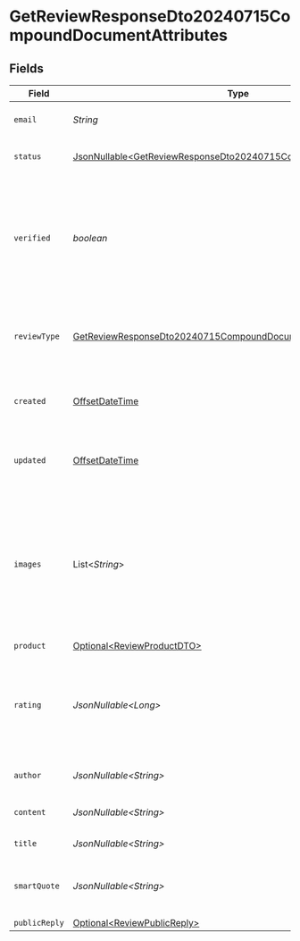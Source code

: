 # GetReviewResponseDto20240715CompoundDocumentAttributes


## Fields

| Field                                                                                                                                              | Type                                                                                                                                               | Required                                                                                                                                           | Description                                                                                                                                        | Example                                                                                                                                            |
| -------------------------------------------------------------------------------------------------------------------------------------------------- | -------------------------------------------------------------------------------------------------------------------------------------------------- | -------------------------------------------------------------------------------------------------------------------------------------------------- | -------------------------------------------------------------------------------------------------------------------------------------------------- | -------------------------------------------------------------------------------------------------------------------------------------------------- |
| `email`                                                                                                                                            | *String*                                                                                                                                           | :heavy_check_mark:                                                                                                                                 | The email of the author of this review                                                                                                             | john@doe.com                                                                                                                                       |
| `status`                                                                                                                                           | [JsonNullable\<GetReviewResponseDto20240715CompoundDocumentStatus>](../../models/components/GetReviewResponseDto20240715CompoundDocumentStatus.md) | :heavy_minus_sign:                                                                                                                                 | The status of this review                                                                                                                          |                                                                                                                                                    |
| `verified`                                                                                                                                         | *boolean*                                                                                                                                          | :heavy_check_mark:                                                                                                                                 | The verification status of this review (aka whether or not we have confirmation that the customer bought the product)                              | true                                                                                                                                               |
| `reviewType`                                                                                                                                       | [GetReviewResponseDto20240715CompoundDocumentReviewType](../../models/components/GetReviewResponseDto20240715CompoundDocumentReviewType.md)        | :heavy_check_mark:                                                                                                                                 | The type of this review — either a review, question, or rating                                                                                     | review                                                                                                                                             |
| `created`                                                                                                                                          | [OffsetDateTime](https://docs.oracle.com/javase/8/docs/api/java/time/OffsetDateTime.html)                                                          | :heavy_check_mark:                                                                                                                                 | The datetime when this review was created                                                                                                          | 2022-11-08T00:00:00+00:00                                                                                                                          |
| `updated`                                                                                                                                          | [OffsetDateTime](https://docs.oracle.com/javase/8/docs/api/java/time/OffsetDateTime.html)                                                          | :heavy_check_mark:                                                                                                                                 | The datetime when this review was updated                                                                                                          | 2022-11-08T00:00:00+00:00                                                                                                                          |
| `images`                                                                                                                                           | List\<*String*>                                                                                                                                    | :heavy_check_mark:                                                                                                                                 | The list of images submitted with this review (represented as a list of urls). If there are no images, this field will be an empty list.           | [<br/>"https://example.com/image1.jpg",<br/>"https://example.com/image2.jpg"<br/>]                                                                 |
| `product`                                                                                                                                          | [Optional\<ReviewProductDTO>](../../models/components/ReviewProductDTO.md)                                                                         | :heavy_minus_sign:                                                                                                                                 | N/A                                                                                                                                                |                                                                                                                                                    |
| `rating`                                                                                                                                           | *JsonNullable\<Long>*                                                                                                                              | :heavy_minus_sign:                                                                                                                                 | The rating of this review on a scale from 1-5. If the review type is "question", this field will be null.                                          | 2                                                                                                                                                  |
| `author`                                                                                                                                           | *JsonNullable\<String>*                                                                                                                            | :heavy_minus_sign:                                                                                                                                 | The author of this review                                                                                                                          | John D                                                                                                                                             |
| `content`                                                                                                                                          | *JsonNullable\<String>*                                                                                                                            | :heavy_minus_sign:                                                                                                                                 | The content of this review                                                                                                                         | Great product! I love the smell. I will be buying again.                                                                                           |
| `title`                                                                                                                                            | *JsonNullable\<String>*                                                                                                                            | :heavy_minus_sign:                                                                                                                                 | The title of this review                                                                                                                           | Smells great, would recommend                                                                                                                      |
| `smartQuote`                                                                                                                                       | *JsonNullable\<String>*                                                                                                                            | :heavy_minus_sign:                                                                                                                                 | A quote from this review that summarizes the content                                                                                               | I love the smell                                                                                                                                   |
| `publicReply`                                                                                                                                      | [Optional\<ReviewPublicReply>](../../models/components/ReviewPublicReply.md)                                                                       | :heavy_minus_sign:                                                                                                                                 | N/A                                                                                                                                                |                                                                                                                                                    |